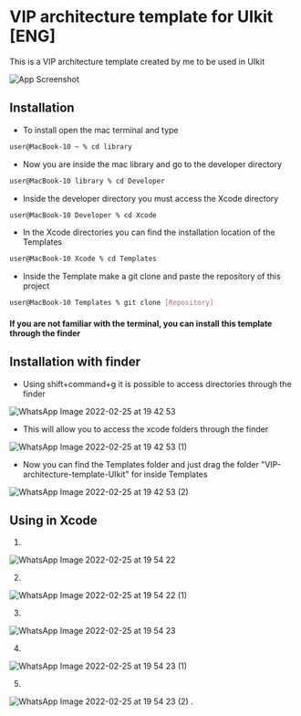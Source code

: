 
# VIP architecture template for UIkit [ENG]
This is a VIP architecture template created by me to be used in UIkit






![App Screenshot](http://clean-swift.com/wp-content/uploads/2015/08/VIP-Cycle.png)


## Installation

- To install open the mac terminal and type

```bash
user@MacBook-10 ~ % cd library
```
- Now you are inside the mac library and go to the developer directory
```bash
user@MacBook-10 library % cd Developer
```
- Inside the developer directory you must access the Xcode directory
```bash
user@MacBook-10 Developer % cd Xcode
```
- In the Xcode directories you can find the installation location of the Templates 
```bash
user@MacBook-10 Xcode % cd Templates
```
- Inside the Template make a git clone and paste the repository of this project
```bash
user@MacBook-10 Templates % git clone [Repository]
```
#### If you are not familiar with the terminal, you can install this template through the finder

## Installation with finder

- Using shift+command+g it is possible to access directories through the finder

![WhatsApp Image 2022-02-25 at 19 42 53](https://user-images.githubusercontent.com/61737341/155813947-12975015-99e1-43ff-b65a-0dd4c1c71022.jpeg)

- This will allow you to access the xcode folders through the finder

![WhatsApp Image 2022-02-25 at 19 42 53 (1)](https://user-images.githubusercontent.com/61737341/155813976-fabf46a3-9903-4f4c-a58f-5be496564639.jpeg)

- Now you can find the Templates folder and just drag the folder "VIP-architecture-template-UIkit" for inside Templates

![WhatsApp Image 2022-02-25 at 19 42 53 (2)](https://user-images.githubusercontent.com/61737341/155813986-b16b2330-3243-4b17-866e-bf1a9fd21902.jpeg)

## Using in Xcode
1.

![WhatsApp Image 2022-02-25 at 19 54 22](https://user-images.githubusercontent.com/61737341/155814059-1bb887aa-5db8-4599-91cb-ad7b1c5da417.jpeg)

2.

![WhatsApp Image 2022-02-25 at 19 54 22 (1)](https://user-images.githubusercontent.com/61737341/155814091-b007e6f1-3da1-4320-a4e9-a0959cf8367c.jpeg)

3.

![WhatsApp Image 2022-02-25 at 19 54 23](https://user-images.githubusercontent.com/61737341/155814109-d4476825-96fc-47d7-8c8b-d2829b53b8ce.jpeg)

4.

![WhatsApp Image 2022-02-25 at 19 54 23 (1)](https://user-images.githubusercontent.com/61737341/155814121-76cb220c-6d35-4feb-b15b-addc29e30d66.jpeg)

5.

![WhatsApp Image 2022-02-25 at 19 54 23 (2)](https://user-images.githubusercontent.com/61737341/155814163-d5b51ed2-84e3-4376-baed-c83824819994.jpeg)
.

